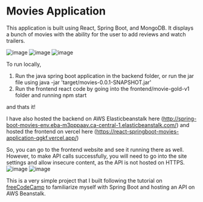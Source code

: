 # Movies Application  

This application is built using React, Spring Boot, and MongoDB. 
It displays a bunch of movies with the ability for the user to add reviews and watch trailers.  

![image](https://github.com/SaiyedRushan/react-springboot-movies-application/assets/70185785/274010ab-6b9e-4be2-90cf-4711a4c18065)
![image](https://github.com/SaiyedRushan/react-springboot-movies-application/assets/70185785/b6ac5f65-e1ee-4dd7-9339-24ffe00fba56)
![image](https://github.com/SaiyedRushan/react-springboot-movies-application/assets/70185785/c7bca496-1ea9-4478-ad29-d0f0b536661a)


To run locally, 

1) Run the java spring boot application in the backend folder, or run the jar file using java -jar 'target/movies-0.0.1-SNAPSHOT.jar'
2) Run the frontend react code by going into the frontend/movie-gold-v1 folder and running npm start 

and thats it!

I have also hosted the backend on AWS Elasticbeanstalk here (http://spring-boot-movies-env.eba-m3pppaav.ca-central-1.elasticbeanstalk.com/)
and hosted the frontend on vercel here (https://react-springboot-movies-application-qgkf.vercel.app/)

So, you can go to the frontend website and see it running there as well. However, to make API calls successfully, you will need to go into the site settings and allow insecure content, as the API is not hosted on HTTPS.
![image](https://github.com/SaiyedRushan/react-springboot-movies-application/assets/70185785/13e03e3b-3acd-4ffc-82a7-691b90b3b4f3)
![image](https://github.com/SaiyedRushan/react-springboot-movies-application/assets/70185785/8df2ccdc-ef0f-4381-ad0a-0a9d69a05e84)

This is a very simple project that I built following the tutorial on [freeCodeCamp](https://www.youtube.com/watch?v=5PdEmeopJVQ&t=2s) to familiarize myself with Spring Boot and hosting an API on AWS Beanstalk.
